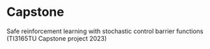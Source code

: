 # Capstone
Safe reinforcement learning with stochastic control barrier functions (TI3165TU Capstone project 2023)
